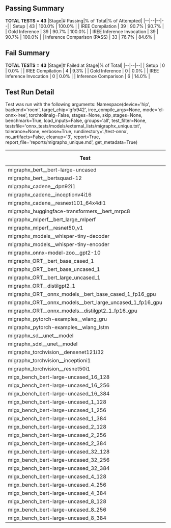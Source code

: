 ## Passing Summary

**TOTAL TESTS = 43**
|Stage|# Passing|% of Total|% of Attempted|
|--|--|--|--|
| Setup | 43 | 100.0% | 100.0% |
| IREE Compilation | 39 | 90.7% | 90.7% |
| Gold Inference | 39 | 90.7% | 100.0% |
| IREE Inference Invocation | 39 | 90.7% | 100.0% |
| Inference Comparison (PASS) | 33 | 76.7% | 84.6% |
## Fail Summary

**TOTAL TESTS = 43**
|Stage|# Failed at Stage|% of Total|
|--|--|--|
| Setup | 0 | 0.0% |
| IREE Compilation | 4 | 9.3% |
| Gold Inference | 0 | 0.0% |
| IREE Inference Invocation | 0 | 0.0% |
| Inference Comparison | 6 | 14.0% |
## Test Run Detail
Test was run with the following arguments:
Namespace(device='hip', backend='rocm', target_chip='gfx942', iree_compile_args=None, mode='cl-onnx-iree', torchtolinalg=False, stages=None, skip_stages=None, benchmark=True, load_inputs=False, groups='all', test_filter=None, testsfile='onnx_tests/models/external_lists/migraphx_unique.txt', tolerance=None, verbose=True, rundirectory='./test-onnx', no_artifacts=False, cleanup='3', report=True, report_file='reports/migraphx_unique.md', get_metadata=True)

| Test | Exit Status | Mean Benchmark Time (ms) | Notes |
|--|--|--|--|
| migraphx_bert__bert-large-uncased | PASS | 19.14904726646119 | |
| migraphx_bert__bertsquad-12 | compilation | None | |
| migraphx_cadene__dpn92i1 | PASS | 3.709312092222829 | |
| migraphx_cadene__inceptionv4i16 | PASS | 27.29424661344801 | |
| migraphx_cadene__resnext101_64x4di1 | PASS | 4.376167010352898 | |
| migraphx_huggingface-transformers__bert_mrpc8 | PASS | 7.080769040329817 | |
| migraphx_mlperf__bert_large_mlperf | Numerics | 27.537377117625553 | |
| migraphx_mlperf__resnet50_v1 | Numerics | 13.936855218683677 | |
| migraphx_models__whisper-tiny-decoder | PASS | 41.46963307478775 | |
| migraphx_models__whisper-tiny-encoder | Numerics | 127.65728378629622 | |
| migraphx_onnx-model-zoo__gpt2-10 | compilation | None | |
| migraphx_ORT__bert_base_cased_1 | PASS | 116.9488361693867 | |
| migraphx_ORT__bert_base_uncased_1 | PASS | 116.42646312571337 | |
| migraphx_ORT__bert_large_uncased_1 | PASS | 523.5961453678707 | |
| migraphx_ORT__distilgpt2_1 | PASS | 69.05601019281202 | |
| migraphx_ORT__onnx_models__bert_base_cased_1_fp16_gpu | Numerics | 64.56567403493504 | |
| migraphx_ORT__onnx_models__bert_large_uncased_1_fp16_gpu | Numerics | 311.7628793309753 | |
| migraphx_ORT__onnx_models__distilgpt2_1_fp16_gpu | Numerics | 34.37314453379562 | |
| migraphx_pytorch-examples__wlang_gru | PASS | 17.7115912900486 | |
| migraphx_pytorch-examples__wlang_lstm | PASS | 7.414685733530713 | |
| migraphx_sd__unet__model | import_model | None | |
| migraphx_sdxl__unet__model | import_model | None | |
| migraphx_torchvision__densenet121i32 | PASS | 18.702196685868937 | |
| migraphx_torchvision__inceptioni1 | PASS | 4.370702510746871 | |
| migraphx_torchvision__resnet50i1 | PASS | 3.1342210037729834 | |
| migx_bench_bert-large-uncased_16_128 | PASS | 27.71847686306454 | |
| migx_bench_bert-large-uncased_16_256 | PASS | 40.15522480713789 | |
| migx_bench_bert-large-uncased_16_384 | PASS | 59.43053655856702 | |
| migx_bench_bert-large-uncased_1_128 | PASS | 12.377268785942647 | |
| migx_bench_bert-large-uncased_1_256 | PASS | 12.489631726886286 | |
| migx_bench_bert-large-uncased_1_384 | PASS | 19.276288396737595 | |
| migx_bench_bert-large-uncased_2_128 | PASS | 12.551922528516677 | |
| migx_bench_bert-large-uncased_2_256 | PASS | 19.194476503610343 | |
| migx_bench_bert-large-uncased_2_384 | PASS | 20.29058038241084 | |
| migx_bench_bert-large-uncased_32_128 | PASS | 38.79777715149059 | |
| migx_bench_bert-large-uncased_32_256 | PASS | 75.38230526605965 | |
| migx_bench_bert-large-uncased_32_384 | PASS | 115.93623210663078 | |
| migx_bench_bert-large-uncased_4_128 | PASS | 19.42123186287332 | |
| migx_bench_bert-large-uncased_4_256 | PASS | 20.72057172920847 | |
| migx_bench_bert-large-uncased_4_384 | PASS | 24.415608639989433 | |
| migx_bench_bert-large-uncased_8_128 | PASS | 20.793297363436036 | |
| migx_bench_bert-large-uncased_8_256 | PASS | 28.239301999565214 | |
| migx_bench_bert-large-uncased_8_384 | PASS | 35.52885751317565 | |
